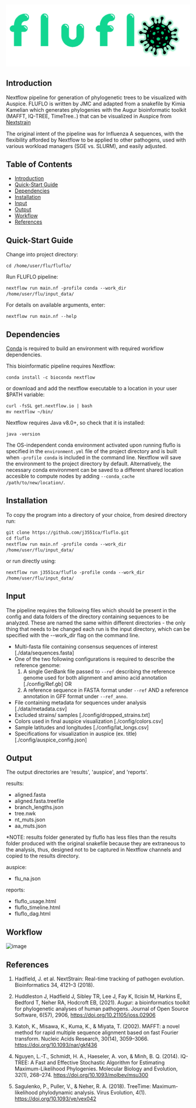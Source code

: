 ![image](/pics/fluflo_logo.png)

## Introduction

Nextflow pipeline for generation of phylogenetic trees to be visualized with Auspice. 
FLUFLO is written by JMC and adapted from a snakefile by Kimia Kamelian which generates 
phylogenies with the Augur bioinformatic toolkit (MAFFT, IQ-TREE, TimeTree..) that can be visualized in Auspice from [Nextstrain](https://docs.nextstrain.org/projects/auspice/en/stable/index.html)

The original intent of the pipeline was for Influenza A sequences, with the flexibility
afforded by Nextflow to be applied to other pathogens, used with various workload managers (SGE vs. SLURM),
and easily adjusted.

## Table of Contents

- [Introduction](#introduction)
- [Quick-Start Guide](#quick-start%guide)
- [Dependencies](#dependencies)
- [Installation](#installation)
- [Input](#input)
- [Output](#output)
- [Workflow](#workflow)
- [References](#references)

## Quick-Start Guide

Change into project directory:
```
cd /home/user/flu/fluflo/
```
Run FLUFLO pipeline:
```
nextflow run main.nf -profile conda --work_dir /home/user/flu/input_data/
```
For details on available arguments, enter:
```
nextflow run main.nf --help
```

## Dependencies

[Conda](https://conda.io/projects/conda/en/latest/user-guide/install/index.html) is required to build an environment with required workflow dependencies.

This bioinformatic pipeline requires Nextflow:
```
conda install -c bioconda nextflow
```
or download and add the nextflow executable to a location in your user $PATH variable:
```
curl -fsSL get.nextflow.io | bash
mv nextflow ~/bin/
```
Nextflow requires Java v8.0+, so check that it is installed:
```
java -version
```
The OS-independent conda environment activated upon running fluflo is specified in the
```environment.yml``` file of the project directory and is built when 
```-profile conda``` is included in the command line. Nextflow will save
the environment to the project directory by default. Alternatively, the 
necessary conda environment can be saved to a different shared location 
accesible to compute nodes by adding ```--conda_cache /path/to/new/location/```.

## Installation

To copy the program into a directory of your choice, from desired directory run:
```
git clone https://github.com/j3551ca/fluflo.git
cd fluflo
nextflow run main.nf -profile conda --work_dir /home/user/flu/input_data/
```
or run directly using:
```
nextflow run j3551ca/fluflo -profile conda --work_dir /home/user/flu/input_data/
```

## Input

The pipeline requires the following files which should be present in the config
and data folders of the directory containing sequences to be analyzed. These
are named the same within different directories - the only thing that needs to be changed
each run is the input directory, which can be specified with the --work_dir flag on the
command line.

- Multi-fasta file containing consensus sequences of interest [./data/sequences.fasta]
- One of the two following configurations is required to describe the reference genome:
  1. A single GenBank file passed to `--ref` describing the reference genome used for both alignment and amino acid annotation [./config/Ref.gb] OR 
  2. A reference sequence in FASTA format under `--ref` AND a reference annotation in GFF format under `--ref_anno`.
- File containing metadata for sequences under analysis [./data/metadata.csv]
- Excluded strains/ samples [./config/dropped_strains.txt]
- Colors used in final auspice visualization [./config/colors.csv]
- Sample latitudes and longitudes [./config/lat_longs.csv]
- Specifications for visualization in auspice (ex. title) [./config/auspice_config.json]

## Output

The output directories are 'results', 'auspice', and 'reports'.

results:
- aligned.fasta
- aligned.fasta.treefile
- branch_lengths.json
- tree.nwk
- nt_muts.json
- aa_muts.json

*NOTE: results folder generated by fluflo has less files than the results folder
produced with the original snakefile because they are extraneous to the analysis,
thus, designed not to be captured in Nextflow channels and copied to the results
directory.

auspice:
- flu_na.json

reports:
- fluflo_usage.html
- fluflo_timeline.html
- fluflo_dag.html


## Workflow

![image](/pics/fluflo_workflow.png)


## References

1. Hadfield, J. et al. NextStrain: Real-time tracking of pathogen evolution. Bioinformatics 34, 4121–3 (2018).

2. Huddleston J, Hadfield J, Sibley TR, Lee J, Fay K, Ilcisin M, Harkins E, Bedford T, Neher RA, Hodcroft EB, (2021). Augur: a bioinformatics toolkit for phylogenetic analyses of human pathogens. Journal of Open Source Software, 6(57), 2906, https://doi.org/10.21105/joss.02906

3. Katoh, K., Misawa, K., Kuma, K., & Miyata, T. (2002). MAFFT: a novel method for rapid
multiple sequence alignment based on fast Fourier transform. Nucleic Acids Research,
30(14), 3059–3066. https://doi.org/10.1093/nar/gkf436

4. Nguyen, L.-T., Schmidt, H. A., Haeseler, A. von, & Minh, B. Q. (2014). IQ-TREE: A Fast and
Effective Stochastic Algorithm for Estimating Maximum-Likelihood Phylogenies. Molecular Biology and Evolution, 32(1), 268–274. https://doi.org/10.1093/molbev/msu300

5. Sagulenko, P., Puller, V., & Neher, R. A. (2018). TreeTime: Maximum-likelihood phylodynamic analysis. Virus Evolution, 4(1). https://doi.org/10.1093/ve/vex042
